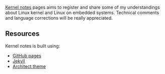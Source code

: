 [Kernel notes](https://gbitten.github.io/kernel-notes/) pages aims to register and share some of my understandings about Linux kernel and Linux on embedded systems. Technical comments and language corrections will be really appreciated.

## Resources

Kernel notes is built using:

* [GitHub pages](https://pages.github.com/)
* [Jekyll](https://jekyllrb.com/)
* [Architect theme](https://github.com/pietromenna/jekyll-architect-theme)
